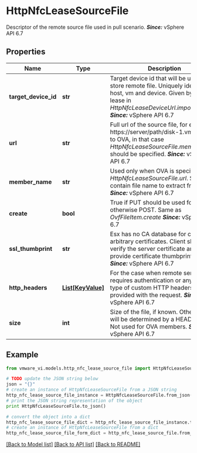 # HttpNfcLeaseSourceFile

Descriptor of the remote source file used in pull scenario.  ***Since:*** vSphere API 6.7 

## Properties
Name | Type | Description | Notes
------------ | ------------- | ------------- | -------------
**target_device_id** | **str** | Target device id that will be used to store remote file.  Uniquely identifies host, vm and device. Given by this lease in *HttpNfcLeaseDeviceUrl.importKey*.  ***Since:*** vSphere API 6.7  | 
**url** | **str** | Full url of the source file, for example https://server/path/disk-1.vmdk.  Or url to OVA, in that case *HttpNfcLeaseSourceFile.memberName* should be specified.  ***Since:*** vSphere API 6.7  | 
**member_name** | **str** | Used only when OVA is specified in *HttpNfcLeaseSourceFile.url*.  Should contain file name to extract from OVA.  ***Since:*** vSphere API 6.7  | [optional] 
**create** | **bool** | True if PUT should be used for upload, otherwise POST.  Same as *OvfFileItem.create*  ***Since:*** vSphere API 6.7  | 
**ssl_thumbprint** | **str** | Esx has no CA database for checking arbitrary certificates.  Client should verify the server certificate and provide certificate thumbprint here.  ***Since:*** vSphere API 6.7  | [optional] 
**http_headers** | [**List[KeyValue]**](KeyValue.md) | For the case when remote server requires authentication or any other type of custom HTTP headers be provided with the request.  ***Since:*** vSphere API 6.7  | [optional] 
**size** | **int** | Size of the file, if known.  Otherwise it will be determined by a HEAD request. Not used for OVA members.  ***Since:*** vSphere API 6.7  | [optional] 

## Example

```python
from vmware_vi.models.http_nfc_lease_source_file import HttpNfcLeaseSourceFile

# TODO update the JSON string below
json = "{}"
# create an instance of HttpNfcLeaseSourceFile from a JSON string
http_nfc_lease_source_file_instance = HttpNfcLeaseSourceFile.from_json(json)
# print the JSON string representation of the object
print HttpNfcLeaseSourceFile.to_json()

# convert the object into a dict
http_nfc_lease_source_file_dict = http_nfc_lease_source_file_instance.to_dict()
# create an instance of HttpNfcLeaseSourceFile from a dict
http_nfc_lease_source_file_form_dict = http_nfc_lease_source_file.from_dict(http_nfc_lease_source_file_dict)
```
[[Back to Model list]](../README.md#documentation-for-models) [[Back to API list]](../README.md#documentation-for-api-endpoints) [[Back to README]](../README.md)


